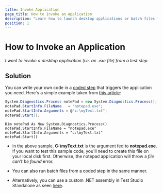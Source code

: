 ```yaml
---
title: Invoke Application
page_title: How to Invoke an Application
description: "Learn how to launch desktop applications or batch files from Test Studio coded steps. Includes code examples for invoking executables with arguments and tips for custom automation scenarios."
position: 1
---
```

# How to Invoke an Application

_I want to invoke a desktop application (i.e. an .exe file) from a test step._

## Solution

You can write your own code in a <a href="/features/custom-steps/script-step" target="_blank">coded step</a> that triggers the application you need. Here's a simple example taken from <a href="http://www.csharp-station.com/HowTo/ProcessStart.aspx" target="_blank">this article</a>:

```C#
System.Diagnostics.Process notePad = new System.Diagnostics.Process();
notePad.StartInfo.FileName   = "notepad.exe";
notePad.StartInfo.Arguments = @"c:\myText.txt";
notePad.Start();
```
```VB
Dim notePad As New System.Diagnostics.Process()
notePad.StartInfo.FileName = "notepad.exe"
notePad.StartInfo.Arguments = "c:\myText.txt"
notePad.Start()
```

* In the above sample, **C:\myText.txt** is the argument fed to **notepad.exe**. If you want to test this sample code, you'll need to create this file on your local disk first. Otherwise, the notepad application will throw a *file can't be found* error.

* You can also run batch files from a coded step in the same manner.

* Alternatively, you can use a custom .NET assembly in Test Studio Standalone as seen <a href="/advanced-topics/coded-steps/add-assembly-reference" target="_blank">here</a>.
